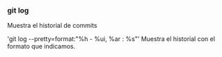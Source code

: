 ### git log
Muestra el historial de commits

'git log --pretty=format:"%h - %ui, %ar : %s"'
Muestra el historial con el formato que indicamos.